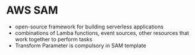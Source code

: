 # AWS SAM

- open-source framework for building serverless applications
- combinations of Lamba functions, event sources, other resources that work together to perform tasks
- Transform Parameter is compulsory in SAM template

